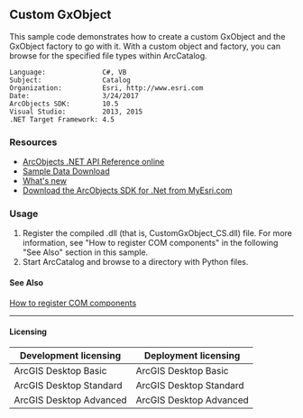 ## Custom GxObject

This sample code demonstrates how to create a custom GxObject and the GxObject factory to go with it. With a custom object and factory, you can browse for the specified file types within ArcCatalog.   


<!-- TODO: Fill this section below with metadata about this sample-->
```
Language:              C#, VB
Subject:               Catalog
Organization:          Esri, http://www.esri.com
Date:                  3/24/2017
ArcObjects SDK:        10.5
Visual Studio:         2013, 2015
.NET Target Framework: 4.5
```

### Resources

* [ArcObjects .NET API Reference online](http://desktop.arcgis.com/en/arcobjects/latest/net/webframe.htm)  
* [Sample Data Download](../../releases)  
* [What's new](http://desktop.arcgis.com/en/arcobjects/latest/net/webframe.htm#05247c04-bfd9-4e36-ae09-bc6e833c3b14.htm)  
* [Download the ArcObjects SDK for .Net from MyEsri.com](https://my.esri.com/)  

### Usage
1. Register the compiled .dll (that is, CustomGxObject_CS.dll) file. For more information, see "How to register COM components" in the following "See Also" section in this sample.  
1. Start ArcCatalog and browse to a directory with Python files.   







#### See Also  
[How to register COM components](http://desktop.arcgis.com/search/?q=How%20to%20register%20COM%20components&p=0&language=en&product=arcobjects-sdk-dotnet&version=&n=15&collection=help)  


---------------------------------

#### Licensing  
| Development licensing | Deployment licensing | 
| ------------- | ------------- | 
| ArcGIS Desktop Basic | ArcGIS Desktop Basic |  
| ArcGIS Desktop Standard | ArcGIS Desktop Standard |  
| ArcGIS Desktop Advanced | ArcGIS Desktop Advanced |  



